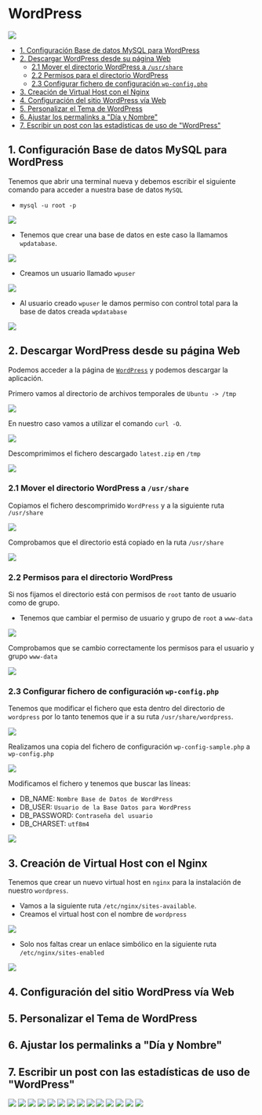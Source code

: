 # WordPress

![](img/000.png)

- [1. Configuración Base de datos MySQL para WordPress](#1)
- [2. Descargar WordPress desde su página Web](#2)
    - [2.1 Mover el directorio WordPress a `/usr/share`](#4)
    - [2.2 Permisos para el directorio WordPress](#5)
    - [2.3 Configurar fichero de configuración `wp-config.php`](#6)
- [3. Creación de Virtual Host con el Nginx](#7)
- [4. Configuración del sitio WordPress vía Web](#8)
- [5. Personalizar el Tema de WordPress](#9)
- [6. Ajustar los permalinks a "Día y Nombre"](#10)
- [7. Escribir un post con las estadísticas de uso de "WordPress"](#11)


## 1. Configuración Base de datos MySQL para WordPress <a name=1></a>

Tenemos que abrir una terminal nueva y debemos escribir el siguiente comando para acceder a nuestra base de datos `MySQL`

- `mysql -u root -p`

![](img/001.png)

- Tenemos que crear una base de datos en este caso la llamamos `wpdatabase`.

![](img/002.png)

- Creamos un usuario llamado `wpuser`

![](img/003.png)

- Al usuario creado `wpuser` le damos permiso con control total para la base de datos creada `wpdatabase`

![](img/004.png)

## 2. Descargar WordPress desde su página Web <a name=2></a>

Podemos acceder a la página de [`WordPress`](https://es.wordpress.org/txt-download/) y podemos descargar la aplicación.


Primero vamos al directorio de archivos temporales de `Ubuntu -> /tmp`

![](img/005.png)

En nuestro caso vamos a utilizar el comando `curl -O`.

![](img/006.png)

Descomprimimos el fichero descargado `latest.zip` en `/tmp`

![](img/007.png)


### 2.1 Mover el directorio WordPress a `/usr/share` <a name=4></a>

Copiamos el fichero descomprimido `WordPress` y a la siguiente ruta `/usr/share`

![](img/008.png)

Comprobamos que el directorio está copiado en la ruta `/usr/share`

![](img/009.png)

### 2.2 Permisos para el directorio WordPress <a name=5></a>

Si nos fijamos el directorio está con permisos de `root` tanto de usuario como de grupo.

- Tenemos que cambiar el permiso de usuario y grupo de `root` a `www-data`

![](img/010.png)

Comprobamos que se cambio correctamente los permisos para el usuario y grupo `www-data`

![](img/011.png)


### 2.3 Configurar fichero de configuración `wp-config.php` <a name=6></a>

Tenemos que modificar el fichero que esta dentro del directorio de `wordpress` por lo tanto tenemos que ir a su ruta `/usr/share/wordpress`.

![](img/012.png)

Realizamos una copia del fichero de configuración `wp-config-sample.php` a `wp-config.php`

![](img/013.png)

Modificamos el fichero y tenemos que buscar las líneas:

- DB_NAME: `Nombre Base de Datos de WordPress`
- DB_USER: `Usuario de la Base Datos para WordPress`
- DB_PASSWORD: `Contraseña del usuario`
- DB_CHARSET: `utf8m4`

![](img/014.png)

## 3. Creación de Virtual Host con el Nginx <a name=7></a>

Tenemos que crear un nuevo virtual host en `nginx` para la instalación de nuestro `wordpress`.

- Vamos a la siguiente ruta `/etc/nginx/sites-available`.
- Creamos el virtual host con el nombre de `wordpress`

![](img/015.png)

- Solo nos faltas crear un enlace simbólico en la siguiente ruta `/etc/nginx/sites-enabled`

![](img/016.png)

## 4. Configuración del sitio WordPress vía Web <a name=8></a>

## 5. Personalizar el Tema de WordPress <a name=9></a>

## 6. Ajustar los permalinks a "Día y Nombre" <a name=10></a>

## 7. Escribir un post con las estadísticas de uso de "WordPress" <a name=11></a>





![](img/017.png)
![](img/018.png)
![](img/019.png)
![](img/020.png)
![](img/021.png)
![](img/022.png)
![](img/023.png)
![](img/024.png)
![](img/025.png)
![](img/026.png)
![](img/027.png)
![](img/028.png)
![](img/029.png)
![](img/030.png)
